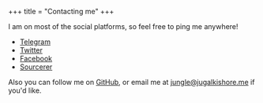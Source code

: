 +++
title = "Contacting me"
+++

I am on most of the social platforms, so feel free to ping me anywhere!

- [Telegram](https://t.me/crazyuploader)
- [Twitter](https://twitter.com/jugalkishore839)
- [Facebook](https://facebook.com/profile.php?id=100051213879144)
- [Sourcerer](https://sourcerer.io/crazyuploader)

Also you can follow me on [GitHub](https://github.com/crazyuploader), or email me at <a href="mailto: jungle@jugalkishore.me">jungle@jugalkishore.me</a> if you'd like.
